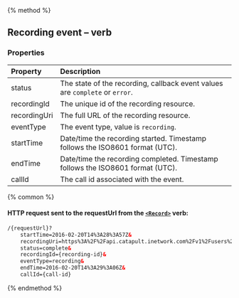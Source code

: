 {% method %}
##  Recording event – <Record> verb

### Properties
| Property     | Description                                                                    |
|:-------------|:-------------------------------------------------------------------------------|
| status       | The state of the recording, callback event values are `complete` or `error`.   |
| recordingId  | The unique id of the recording resource.                                       |
| recordingUri | The full URL of the recording resource.                                        |
| eventType    | The event type, value is `recording`.                                          |
| startTime    | Date/time the recording started. Timestamp follows the ISO8601 format (UTC).   |
| endTime      | Date/time the recording completed. Timestamp follows the ISO8601 format (UTC). |
| callId       | The call id associated with the event.                                         |

{% common %}
#### HTTP request sent to the requestUrl from the [`<Record>`](../verbs/record.md) verb:

```html
/{requestUrl}?
    startTime=2016-02-20T14%3A28%3A57Z&
    recordingUri=https%3A%2F%2Fapi.catapult.inetwork.com%2Fv1%2Fusers%2F{user-id}%2Frecordings%2F{recording-id}&
    status=complete&
    recordingId={recording-id}&
    eventType=recording&
    endTime=2016-02-20T14%3A29%3A06Z&
    callId={call-id}
```


{% endmethod %}
